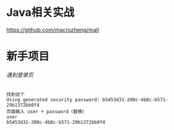 # Java相关实战
https://github.com/macrozheng/mall
# 新手项目
###### 遇到登录页
```text
找到这个
Using generated security password: b5453d31-200c-4b8c-b571-29b1372bb0f4
页面输入 user + password（替换）
user
b5453d31-200c-4b8c-b571-29b1372bb0f4
```